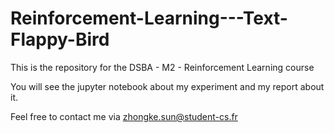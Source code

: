 # Reinforcement-Learning---Text-Flappy-Bird
This is the repository for the DSBA - M2 - Reinforcement Learning course

You will see the jupyter notebook about my experiment and my report about it.

Feel free to contact me via zhongke.sun@student-cs.fr
